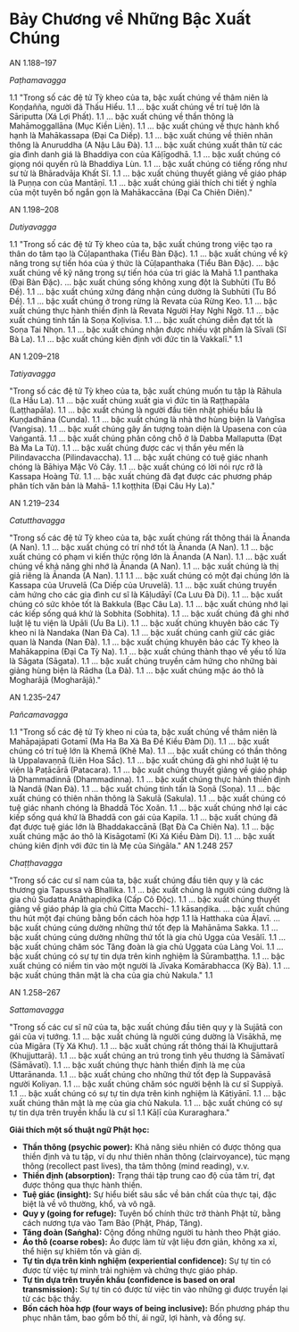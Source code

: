 # Bảy Chương về Những Bậc Xuất Chúng

AN 1.188–197

_Paṭhamavagga_

1.1 "Trong số các đệ tử Tỳ kheo của ta, bậc xuất chúng về thâm niên là Koṇḍañña, người đã Thấu Hiểu.
1.1 … bậc xuất chúng về trí tuệ lớn là Sāriputta (Xá Lợi Phất).
1.1 … bậc xuất chúng về thần thông là Mahāmoggallāna (Mục Kiền Liên).
1.1 … bậc xuất chúng về thực hành khổ hạnh là Mahākassapa (Đại Ca Diếp).
1.1 … bậc xuất chúng về thiên nhãn thông là Anuruddha (A Nậu Lâu Đà).
1.1 … bậc xuất chúng xuất thân từ các gia đình danh giá là Bhaddiya con của Kāḷīgodhā.
1.1 … bậc xuất chúng có giọng nói quyến rũ là Bhaddiya Lùn.
1.1 … bậc xuất chúng có tiếng rống như sư tử là Bhāradvāja Khất Sĩ.
1.1 … bậc xuất chúng thuyết giảng về giáo pháp là Puṇṇa con của Mantāṇī.
1.1 … bậc xuất chúng giải thích chi tiết ý nghĩa của một tuyên bố ngắn gọn là Mahākaccāna (Đại Ca Chiên Diên)."

AN 1.198–208

_Dutiyavagga_

1.1 "Trong số các đệ tử Tỳ kheo của ta, bậc xuất chúng trong việc tạo ra thân do tâm tạo là Cūḷapanthaka (Tiểu Bàn Đặc).
1.1 … bậc xuất chúng về kỹ năng trong sự tiến hóa của ý thức là Cūḷapanthaka (Tiểu Bàn Đặc).
… bậc xuất chúng về kỹ năng trong sự tiến hóa của tri giác là Mahā 1.1
panthaka (Đại Bàn Đặc).
… bậc xuất chúng sống không xung đột là Subhūti (Tu Bồ Đề). 1.1
… bậc xuất chúng xứng đáng nhận cúng dường là Subhūti (Tu Bồ Đề). 1.1
… bậc xuất chúng ở trong rừng là Revata của Rừng Keo. 1.1
… bậc xuất chúng thực hành thiền định là Revata Người Hay Nghi Ngờ. 1.1
… bậc xuất chúng tinh tấn là Soṇa Koḷivisa. 1.1
… bậc xuất chúng diễn đạt tốt là Soṇa Tai Nhọn. 1.1
… bậc xuất chúng nhận được nhiều vật phẩm là Sīvali (Sĩ Bà La). 1.1
… bậc xuất chúng kiên định với đức tin là Vakkalī." 1.1

AN 1.209–218

_Tatiyavagga_

"Trong số các đệ tử Tỳ kheo của ta, bậc xuất chúng muốn tu tập là Rāhula (La Hầu La). 1.1
… bậc xuất chúng xuất gia vì đức tin là Raṭṭhapāla (Laṭṭhapāla). 1.1
… bậc xuất chúng là người đầu tiên nhặt phiếu bầu là Kuṇḍadhāna (Cunda). 1.1
… bậc xuất chúng là nhà thơ hùng biện là Vaṅgīsa (Vangisa). 1.1
… bậc xuất chúng gây ấn tượng toàn diện là Upasena con của Vaṅgantā. 1.1
… bậc xuất chúng phân công chỗ ở là Dabba Mallaputta (Đạt Bà Ma La Tử). 1.1
… bậc xuất chúng được các vị thần yêu mến là Pilindavaccha (Pilindavaccha). 1.1
… bậc xuất chúng có tuệ giác nhanh chóng là Bāhiya Mặc Vỏ Cây. 1.1
… bậc xuất chúng có lời nói rực rỡ là Kassapa Hoàng Tử. 1.1
… bậc xuất chúng đã đạt được các phương pháp phân tích văn bản là Mahā- 1.1
koṭṭhita (Đại Câu Hy La)."

AN 1.219–234

_Catutthavagga_

"Trong số các đệ tử Tỳ kheo của ta, bậc xuất chúng rất thông thái là Ānanda (A Nan). 1.1
… bậc xuất chúng có trí nhớ tốt là Ānanda (A Nan). 1.1
… bậc xuất chúng có phạm vi kiến thức rộng lớn là Ānanda (A Nan). 1.1
… bậc xuất chúng về khả năng ghi nhớ là Ānanda (A Nan). 1.1
… bậc xuất chúng là thị giả riêng là Ānanda (A Nan). 1.1
1.1 … bậc xuất chúng có một đại chúng lớn là Kassapa của Uruvelā (Ca Diếp của Uruvelā).
1.1 … bậc xuất chúng truyền cảm hứng cho các gia đình cư sĩ là Kāḷudāyī (Ca Lưu Đà Di).
1.1 … bậc xuất chúng có sức khỏe tốt là Bakkula (Bạc Câu La).
1.1 … bậc xuất chúng nhớ lại các kiếp sống quá khứ là Sobhita (Sobhita).
1.1 … bậc xuất chúng đã ghi nhớ luật lệ tu viện là Upāli (Ưu Ba Li).
1.1 … bậc xuất chúng khuyên bảo các Tỳ kheo ni là Nandaka (Nan Đà Ca).
1.1 … bậc xuất chúng canh giữ các giác quan là Nanda (Nan Đà).
1.1 … bậc xuất chúng khuyên bảo các Tỳ kheo là Mahākappina (Đại Ca Tỳ Na).
1.1 … bậc xuất chúng thành thạo về yếu tố lửa là Sāgata (Sāgata).
1.1 … bậc xuất chúng truyền cảm hứng cho những bài giảng hùng biện là Rādha (La Đà).
1.1 … bậc xuất chúng mặc áo thô là Mogharājā (Mogharājā)."

AN 1.235–247

_Pañcamavagga_

1.1 "Trong số các đệ tử Tỳ kheo ni của ta, bậc xuất chúng về thâm niên là Mahāpajāpati Gotamī (Ma Ha Ba Xà Ba Đề Kiều Đàm Di).
1.1 … bậc xuất chúng có trí tuệ lớn là Khemā (Khê Ma).
1.1 … bậc xuất chúng có thần thông là Uppalavaṇṇā (Liên Hoa Sắc).
1.1 … bậc xuất chúng đã ghi nhớ luật lệ tu viện là Paṭācārā (Patacara).
1.1 … bậc xuất chúng thuyết giảng về giáo pháp là Dhammadinnā (Dhammadinna).
1.1 … bậc xuất chúng thực hành thiền định là Nandā (Nan Đà).
1.1 … bậc xuất chúng tinh tấn là Soṇā (Soṇa).
1.1 … bậc xuất chúng có thiên nhãn thông là Sakulā (Sakula).
1.1 … bậc xuất chúng có tuệ giác nhanh chóng là Bhaddā Tóc Xoăn.
1.1 … bậc xuất chúng nhớ lại các kiếp sống quá khứ là Bhaddā con gái của Kapila.
1.1 … bậc xuất chúng đã đạt được tuệ giác lớn là Bhaddakaccānā (Bạt Đà Ca Chiên Na).
1.1 … bậc xuất chúng mặc áo thô là Kisāgotamī (Ki Xá Kiều Đàm Di).
1.1 … bậc xuất chúng kiên định với đức tin là Mẹ của Siṅgāla."
AN 1.248 257

_Chaṭṭhavagga_

"Trong số các cư sĩ nam của ta, bậc xuất chúng đầu tiên quy y là các thương gia Tapussa và Bhallika. 1.1
… bậc xuất chúng là người cúng dường là gia chủ Sudatta Anāthapiṇḍika (Cấp Cô Độc). 1.1
… bậc xuất chúng thuyết giảng về giáo pháp là gia chủ Citta Macchi- 1.1
kāsaṇḍika.
… bậc xuất chúng thu hút một đại chúng bằng bốn cách hòa hợp 1.1
là Hatthaka của Āḷavī.
… bậc xuất chúng cúng dường những thứ tốt đẹp là Mahānāma Sakka. 1.1
… bậc xuất chúng cúng dường những thứ tốt là gia chủ Ugga của Vesālī. 1.1
… bậc xuất chúng chăm sóc Tăng đoàn là gia chủ Uggata của Làng Voi. 1.1
… bậc xuất chúng có sự tự tin dựa trên kinh nghiệm là Sūrambaṭṭha. 1.1
… bậc xuất chúng có niềm tin vào một người là Jīvaka Komārabhacca (Kỳ Bà). 1.1
… bậc xuất chúng thân mật là cha của gia chủ Nakula." 1.1

AN 1.258–267

_Sattamavagga_

"Trong số các cư sĩ nữ của ta, bậc xuất chúng đầu tiên quy y là Sujātā con gái của vị tướng. 1.1
… bậc xuất chúng là người cúng dường là Visākhā, mẹ của Migāra (Tỳ Xá Khư). 1.1
… bậc xuất chúng rất thông thái là Khujjuttarā (Khujjuttarā). 1.1
… bậc xuất chúng an trú trong tình yêu thương là Sāmāvatī (Sāmāvatī). 1.1
… bậc xuất chúng thực hành thiền định là mẹ của Uttarānanda. 1.1
… bậc xuất chúng cho những thứ tốt đẹp là Suppavāsā người Koliyan. 1.1
… bậc xuất chúng chăm sóc người bệnh là cư sĩ Suppiyā. 1.1
… bậc xuất chúng có sự tự tin dựa trên kinh nghiệm là Kātiyānī. 1.1
… bậc xuất chúng thân mật là mẹ của gia chủ Nakula. 1.1
… bậc xuất chúng có sự tự tin dựa trên truyền khẩu là cư sĩ 1.1
Kāḷī của Kuraraghara."

**Giải thích một số thuật ngữ Phật học:**

*   **Thần thông (psychic power):** Khả năng siêu nhiên có được thông qua thiền định và tu tập, ví dụ như thiên nhãn thông (clairvoyance), túc mạng thông (recollect past lives), tha tâm thông (mind reading), v.v.
*   **Thiền định (absorption):** Trạng thái tập trung cao độ của tâm trí, đạt được thông qua thực hành thiền.
*   **Tuệ giác (insight):** Sự hiểu biết sâu sắc về bản chất của thực tại, đặc biệt là về vô thường, khổ, và vô ngã.
*   **Quy y (going for refuge):** Tuyên bố chính thức trở thành Phật tử, bằng cách nương tựa vào Tam Bảo (Phật, Pháp, Tăng).
*   **Tăng đoàn (Saṅgha):** Cộng đồng những người tu hành theo Phật giáo.
*   **Áo thô (coarse robes):** Áo được làm từ vật liệu đơn giản, không xa xỉ, thể hiện sự khiêm tốn và giản dị.
*   **Tự tin dựa trên kinh nghiệm (experiential confidence):** Sự tự tin có được từ việc tự mình trải nghiệm và chứng thực giáo pháp.
*   **Tự tin dựa trên truyền khẩu (confidence is based on oral transmission):** Sự tự tin có được từ việc tin vào những gì được truyền lại từ các bậc thầy.
*   **Bốn cách hòa hợp (four ways of being inclusive):** Bốn phương pháp thu phục nhân tâm, bao gồm bố thí, ái ngữ, lợi hành, và đồng sự.
